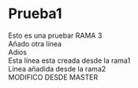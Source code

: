 # Prueba1
Esto es una pruebar RAMA 3<br>
Añado otra línea
<br/>
Adios
<br/>
Esta línea esta creada desde la rama1
<br/>
Línea añadida desde la rama2
<br/>
MODIFICO DESDE MASTER
